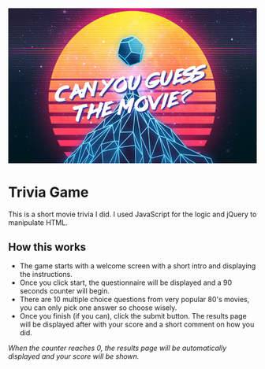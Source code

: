 ![alt text](https://raw.githubusercontent.com/edumoran/TriviaGAme/master/assets/images/guess-the-movie.png)

# Trivia Game
This is a short movie trivia I did. I used JavaScript for the logic and jQuery to manipulate HTML.

## How this works
* The game starts with a welcome screen with a short intro and displaying the instructions.
* Once you click start, the questionnaire will be displayed and a 90 seconds counter will begin.
* There are 10 multiple choice questions from very popular 80's movies, you can only pick one answer so choose wisely.
* Once you finish (if you can), click the submit button. The results page will be displayed after with your score and a short comment on how you did.

*When the counter reaches 0, the results page will be automatically displayed and your score will be shown.*
